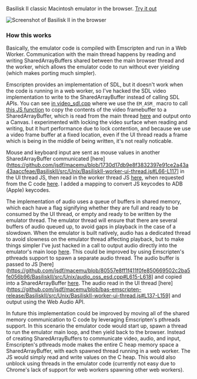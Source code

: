Basilisk II classic Macintosh emulator in the browser. [Try it out](https://jamesfriend.com.au/projects/basiliskii/BasiliskII-worker.html)

![Screenshot of Basilisk II in the browser](https://jamesfriend.com.au/files/basiliskiijs.png)

### How this works

Basically, the emulator code is compiled with Emscripten and run in a Web Worker. Communication with the main thread happens by reading and writing SharedArrayBuffers shared between the main browser thread and the worker, which allows the emulator code to run without ever yielding (which makes porting much simpler).

Emscripten provides an implementation of SDL, but it doesn't work when the code is running in a web worker, so I've hacked the SDL video implementation to write to the SharedArrayBuffer instead of calling SDL APIs. You can see [in video_sdl.cpp](https://github.com/jsdf/macemu/blob/80557e8ff1f411f0fe850669502c2ba5fe056b96/BasiliskII/src/SDL/video_sdl.cpp#L2446-L2449) 
where we use the `EM_ASM_` macro to call [this JS function](https://github.com/jsdf/macemu/blob/1730d17db9e8f3832397e91ce2a43a43aaccfeae/BasiliskII/src/Unix/BasiliskII-worker-boot.js#L136-L146) to copy the contents of the video framebuffer to a SharedArrayBuffer, which is read from the main thread [here](https://github.com/jsdf/macemu/blob/1730d17db9e8f3832397e91ce2a43a43aaccfeae/BasiliskII/src/Unix/BasiliskII-worker-ui-thread.js#L148-L171) and output onto a Canvas. I experimented with locking the video surface when reading and writing, but it hurt performance due to lock contention, and because we use a video frame buffer at a fixed location, even if the UI thread reads a frame which is being in the middle of being written, it's not really noticable.

Mouse and keyboard input are sent as mouse values in another SharedArrayBuffer communicated [here](https://github.com/jsdf/macemu/blob/1730d17db9e8f3832397e91ce2a43a43aaccfeae/BasiliskII/src/Unix/BasiliskII-worker-ui-thread.js#L66-L117] in the UI thread JS, then read in the worker thread JS [here](https://github.com/jsdf/macemu/blob/1730d17db9e8f3832397e91ce2a43a43aaccfeae/BasiliskII/src/Unix/BasiliskII-worker-boot.js#L91-L119), when requested from the C code [here](https://github.com/jsdf/macemu/blob/80557e8ff1f411f0fe850669502c2ba5fe056b96/BasiliskII/src/SDL/video_sdl.cpp#L2167-L2230). I added a mapping to convert JS keycodes to ADB (Apple) keycodes.

The implementation of audio uses a queue of buffers in shared memory, which each have a flag signifying whether they are full and ready to be consumed by the UI thread, or empty and ready to be written by the emulator thread. The emulator thread will ensure that there are several buffers of audio queued up, to avoid gaps in playback in the case of a slowdown. When the emulator is built natively, audio has a dedicated thread to avoid slowness on the emulator thread affecting playback, but to make things simpler I've just hacked in a call to output audio directly into the emulator's main loop [here](https://github.com/jsdf/macemu/blob/80557e8ff1f411f0fe850669502c2ba5fe056b96/BasiliskII/src/Unix/main_unix.cpp#L1261-L1265). This could be improved by using Emscripten's pthreads support to spawn a separate audio thread. The audio buffer is passed to JS [here](https://github.com/jsdf/macemu/blob/80557e8ff1f411f0fe850669502c2ba5fe056b96/BasiliskII/src/Unix/audio_oss_esd.cpp#L615-L618] and copied into a SharedArrayBuffer [here](https://github.com/jsdf/macemu/blob/bas-emscripten-release/BasiliskII/src/Unix/BasiliskII-worker-boot.js#L238-L266). The audio read in the UI thread [here](https://github.com/jsdf/macemu/blob/bas-emscripten-release/BasiliskII/src/Unix/BasiliskII-worker-ui-thread.js#L137-L159] and output using the Web Audio API.

In future this implementation could be improved by moving all of the shared memory communication to C code by leveraging Emscripten's pthreads support. In this scenario the emulator code would start up, spawn a thread to run the emulator main loop, and then yield back to the browser. Instead of creating SharedArrayBuffers to communicate video, audio, and input, Emscripten's pthreads mode makes the entire C heap memory space a SharedArrayBuffer, with each spawned thread running in a web worker. The JS would simply read and write values on the C heap. This would also unblock using threads in the emulator code (currently not easy due to Chrome's lack of support for web workers spawning other web workers). 
